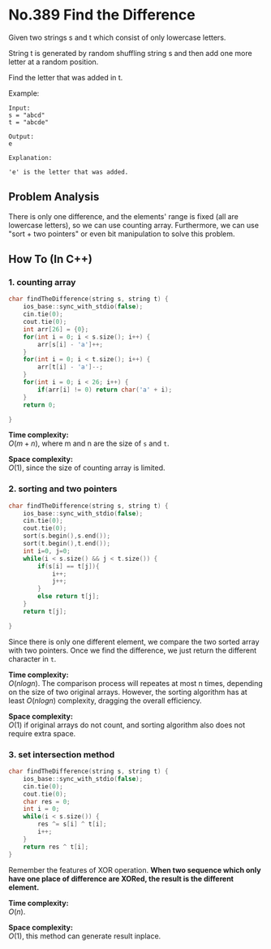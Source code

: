 No.389 Find the Difference
=========
Given two strings s and t which consist of only lowercase letters.

String t is generated by random shuffling string s and then add one more letter at a random position.

Find the letter that was added in t.

Example:
```
Input:
s = "abcd"
t = "abcde"

Output:
e

Explanation:  
  
'e' is the letter that was added.  
```
## Problem Analysis  

There is only one difference, and the elements' range is fixed (all are lowercase letters), so we can use counting array. Furthermore, we can use "sort + two pointers" or even bit manipulation to solve this problem.   
  

## How To (In C++)
### 1. counting array
```C++
char findTheDifference(string s, string t) {
    ios_base::sync_with_stdio(false);
    cin.tie(0);
    cout.tie(0);
    int arr[26] = {0};
    for(int i = 0; i < s.size(); i++) {
        arr[s[i] - 'a']++;
    }
    for(int i = 0; i < t.size(); i++) {
        arr[t[i] - 'a']--;
    }
    for(int i = 0; i < 26; i++) {
        if(arr[i] != 0) return char('a' + i);
    }
    return 0;

}
```

**Time complexity:**  
$O(m+n)$, where m and n are the size of `s` and `t`.  
  
**Space complexity:**  
$O(1)$, since the size of counting array is limited.  

### 2. sorting and two pointers
```C++
char findTheDifference(string s, string t) {
    ios_base::sync_with_stdio(false);
    cin.tie(0);
    cout.tie(0);
    sort(s.begin(),s.end());
    sort(t.begin(),t.end());
    int i=0, j=0;
    while(i < s.size() && j < t.size()) {
        if(s[i] == t[j]){
            i++;
            j++;
        }
        else return t[j];
    }
    return t[j];

}
```
Since there is only one different element, we compare the two sorted array with two pointers. Once we find the difference, we just return the different character in `t`.  

**Time complexity:**  
$O(nlogn)$. The comparison process will repeates at most n times, depending on the size of two original arrays. However, the sorting algorithm has at least $O(nlogn)$ complexity, dragging the overall efficiency.  
  
**Space complexity:**  
$O(1)$ if original arrays do not count, and sorting algorithm also does not require extra space.

### 3. set intersection method
```C++
char findTheDifference(string s, string t) {
    ios_base::sync_with_stdio(false);
    cin.tie(0);
    cout.tie(0);
    char res = 0;
    int i = 0;
    while(i < s.size()) {
        res ^= s[i] ^ t[i];
        i++;
    }
    return res ^ t[i];
}
```
Remember the features of XOR operation. **When two sequence which only have one place of difference are XORed, the result is the different element.**  

**Time complexity:**  
$O(n)$.  
  
**Space complexity:**  
$O(1)$, this method can generate result inplace.  


